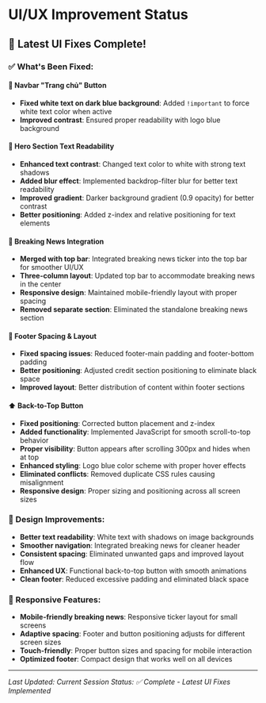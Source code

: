 # UI/UX Improvement Status

## 🎉 Latest UI Fixes Complete!

### ✅ What's Been Fixed:

#### 🔧 Navbar "Trang chủ" Button

-   **Fixed white text on dark blue background**: Added `!important` to force white text color when active
-   **Improved contrast**: Ensured proper readability with logo blue background

#### 🎨 Hero Section Text Readability

-   **Enhanced text contrast**: Changed text color to white with strong text shadows
-   **Added blur effect**: Implemented backdrop-filter blur for better text readability
-   **Improved gradient**: Darker background gradient (0.9 opacity) for better contrast
-   **Better positioning**: Added z-index and relative positioning for text elements

#### 📰 Breaking News Integration

-   **Merged with top bar**: Integrated breaking news ticker into the top bar for smoother UI/UX
-   **Three-column layout**: Updated top bar to accommodate breaking news in the center
-   **Responsive design**: Maintained mobile-friendly layout with proper spacing
-   **Removed separate section**: Eliminated the standalone breaking news section

#### 🦶 Footer Spacing & Layout

-   **Fixed spacing issues**: Reduced footer-main padding and footer-bottom padding
-   **Better positioning**: Adjusted credit section positioning to eliminate black space
-   **Improved layout**: Better distribution of content within footer sections

#### ⬆️ Back-to-Top Button

-   **Fixed positioning**: Corrected button placement and z-index
-   **Added functionality**: Implemented JavaScript for smooth scroll-to-top behavior
-   **Proper visibility**: Button appears after scrolling 300px and hides when at top
-   **Enhanced styling**: Logo blue color scheme with proper hover effects
-   **Eliminated conflicts**: Removed duplicate CSS rules causing misalignment
-   **Responsive design**: Proper sizing and positioning across all screen sizes

### 🎨 Design Improvements:

-   **Better text readability**: White text with shadows on image backgrounds
-   **Smoother navigation**: Integrated breaking news for cleaner header
-   **Consistent spacing**: Eliminated unwanted gaps and improved layout flow
-   **Enhanced UX**: Functional back-to-top button with smooth animations
-   **Clean footer**: Reduced excessive padding and eliminated black space

### 📱 Responsive Features:

-   **Mobile-friendly breaking news**: Responsive ticker layout for small screens
-   **Adaptive spacing**: Footer and button positioning adjusts for different screen sizes
-   **Touch-friendly**: Proper button sizes and spacing for mobile interaction
-   **Optimized footer**: Compact design that works well on all devices

---

_Last Updated: Current Session_
_Status: ✅ Complete - Latest UI Fixes Implemented_
